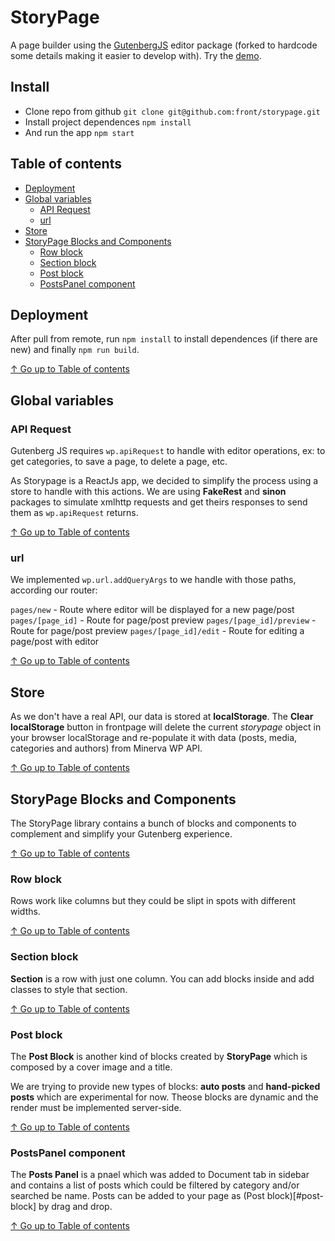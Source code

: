 # StoryPage

A page builder using the [GutenbergJS](https://github.com/front/gutenberg-js) editor package (forked to hardcode some details making it easier to develop with).
Try the [demo](http://storypage.devz.no/).

## Install

- Clone repo from github `git clone git@github.com:front/storypage.git`
- Install project dependences `npm install`
- And run the app `npm start`

## Table of contents

- [Deployment](#deployment)
- [Global variables](#global-variables)
  - [API Request](#api-request)
  - [url](#url)
- [Store](#store)
- [StoryPage Blocks and Components](#storypage-blocks-and-components)
  - [Row block](#row-block)
  - [Section block](#section-block)
  - [Post block](#post-block)
  - [PostsPanel component](#postspanel-component)

## Deployment

After pull from remote, run `npm install` to install dependences (if there are new) and finally `npm run build`.

[↑ Go up to Table of contents](#table-of-contents)

## Global variables

### API Request

Gutenberg JS requires `wp.apiRequest` to handle with editor operations, ex: to get categories, to save a page, to delete a page, etc.

As Storypage is a ReactJs app, we decided to simplify the process using a store to handle with this actions. We are using **FakeRest** and **sinon** packages to simulate xmlhttp requests and get theirs responses to send them as `wp.apiRequest` returns.

[↑ Go up to Table of contents](#table-of-contents)

### url

We implemented `wp.url.addQueryArgs` to we handle with those paths, according our router:

`pages/new` - Route where editor will be displayed for a new page/post
`pages/[page_id]` - Route for page/post preview
`pages/[page_id]/preview` - Route for page/post preview
`pages/[page_id]/edit` - Route for editing a page/post with editor

[↑ Go up to Table of contents](#table-of-contents)

## Store

As we don't have a real API, our data is stored at **localStorage**. The **Clear localStorage** button in frontpage will delete the current *storypage* object in your browser localStorage and re-populate it with data (posts, media, categories and authors) from Minerva WP API.

[↑ Go up to Table of contents](#table-of-contents)

## StoryPage Blocks and Components

The StoryPage library contains a bunch of blocks and components to complement and simplify your Gutenberg experience.

[↑ Go up to Table of contents](#table-of-contents)

### Row block

Rows work like columns but they could be slipt in spots with different widths.

[↑ Go up to Table of contents](#table-of-contents)

### Section block

**Section** is a row with just one column. You can add blocks inside and add classes to style that section.

[↑ Go up to Table of contents](#table-of-contents)

### Post block

The **Post Block** is another kind of blocks created by **StoryPage** which is composed by a cover image and a title.

We are trying to provide new types of blocks: **auto posts** and **hand-picked posts** which are experimental for now. Theose blocks are dynamic and the render must be implemented server-side.

[↑ Go up to Table of contents](#table-of-contents)

### PostsPanel component

The **Posts Panel** is a pnael which was added to Document tab in sidebar and contains a list of posts which could be filtered by category and/or searched be name. Posts can be added to your page as (Post block)[#post-block] by drag and drop.

[↑ Go up to Table of contents](#table-of-contents)
